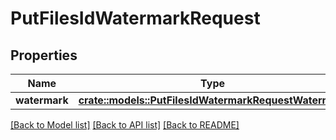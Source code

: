 # PutFilesIdWatermarkRequest

## Properties

Name | Type | Description | Notes
------------ | ------------- | ------------- | -------------
**watermark** | [**crate::models::PutFilesIdWatermarkRequestWatermark**](put_files_id_watermark_request_watermark.md) |  | 

[[Back to Model list]](../README.md#documentation-for-models) [[Back to API list]](../README.md#documentation-for-api-endpoints) [[Back to README]](../README.md)


